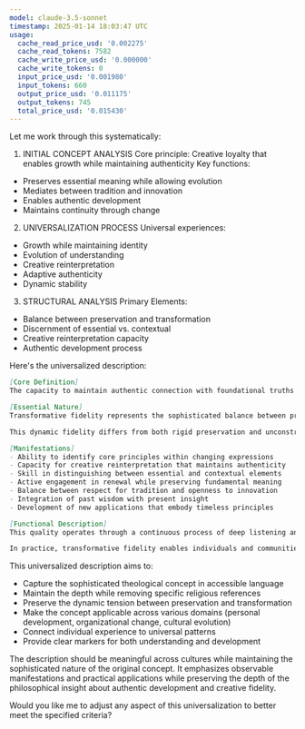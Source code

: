 ```yaml
---
model: claude-3.5-sonnet
timestamp: 2025-01-14 18:03:47 UTC
usage:
  cache_read_price_usd: '0.002275'
  cache_read_tokens: 7582
  cache_write_price_usd: '0.000000'
  cache_write_tokens: 0
  input_price_usd: '0.001980'
  input_tokens: 660
  output_price_usd: '0.011175'
  output_tokens: 745
  total_price_usd: '0.015430'
---
```


Let me work through this systematically:

1. INITIAL CONCEPT ANALYSIS
Core principle: Creative loyalty that enables growth while maintaining authenticity
Key functions:
- Preserves essential meaning while allowing evolution
- Mediates between tradition and innovation
- Enables authentic development
- Maintains continuity through change

2. UNIVERSALIZATION PROCESS
Universal experiences:
- Growth while maintaining identity
- Evolution of understanding
- Creative reinterpretation
- Adaptive authenticity
- Dynamic stability

3. STRUCTURAL ANALYSIS
Primary Elements:
- Balance between preservation and transformation
- Discernment of essential vs. contextual
- Creative reinterpretation capacity
- Authentic development process

Here's the universalized description:

```markdown
[Core Definition]
The capacity to maintain authentic connection with foundational truths while actively engaging in their creative reinterpretation and renewal, enabling genuine growth that preserves essential meaning while fostering necessary transformation. This quality enables dynamic stability through conscious evolution.

[Essential Nature]
Transformative fidelity represents the sophisticated balance between preservation and renewal, operating at both individual and collective levels. It manifests as the ability to distinguish between unchanging essentials and evolving expressions, maintaining authentic continuity while enabling necessary adaptation and growth. This quality embodies the paradox of remaining truly faithful to core principles precisely through their creative reinterpretation and fresh application in new contexts.

This dynamic fidelity differs from both rigid preservation and unconstrained innovation, instead representing a mature capacity for discerning and maintaining essential truth through its evolving manifestations. It enables genuine development that neither loses original meaning nor remains trapped in outdated forms.

[Manifestations]
- Ability to identify core principles within changing expressions
- Capacity for creative reinterpretation that maintains authenticity
- Skill in distinguishing between essential and contextual elements
- Active engagement in renewal while preserving fundamental meaning
- Balance between respect for tradition and openness to innovation
- Integration of past wisdom with present insight
- Development of new applications that embody timeless principles

[Functional Description]
This quality operates through a continuous process of deep listening and creative response. It requires simultaneous attention to both the essential nature of what must be preserved and the living context in which it must find fresh expression. This involves sophisticated discernment, creative interpretation, and the capacity to maintain authentic connection while allowing necessary evolution.

In practice, transformative fidelity enables individuals and communities to grow authentically, neither becoming rigid in outdated forms nor losing connection to their foundations. It manifests in the ability to reinterpret and renew understanding while maintaining genuine continuity with essential truths. This quality proves especially vital during periods of significant change, enabling authentic adaptation while preserving core meaning.
```

This universalized description aims to:
- Capture the sophisticated theological concept in accessible language
- Maintain the depth while removing specific religious references
- Preserve the dynamic tension between preservation and transformation
- Make the concept applicable across various domains (personal development, organizational change, cultural evolution)
- Connect individual experience to universal patterns
- Provide clear markers for both understanding and development

The description should be meaningful across cultures while maintaining the sophisticated nature of the original concept. It emphasizes observable manifestations and practical applications while preserving the depth of the philosophical insight about authentic development and creative fidelity.

Would you like me to adjust any aspect of this universalization to better meet the specified criteria?